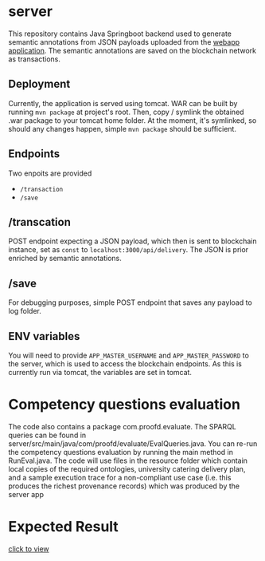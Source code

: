 # server
This repository contains Java Springboot backend used to generate semantic annotations from JSON payloads uploaded from the [webapp application](https://github.com/proofd-it/webapp). The semantic annotations are saved on the blockchain network as transactions. 

## Deployment

Currently, the application is served using tomcat. WAR can be built by running `mvn package` at project's root. Then, copy / symlink the obtained .war package to your tomcat home folder. At the moment, it's symlinked, so should any changes happen, simple `mvn package` should be sufficient.

## Endpoints

Two enpoits are provided
- `/transaction`
- `/save`

## /transcation
POST endpoint expecting a JSON payload, which then is sent to blockchain instance, set as `const` to `localhost:3000/api/delivery`.
The JSON is prior enriched by semantic annotations.

## /save
For debugging purposes, simple POST endpoint that saves any payload to log folder. 

## ENV variables
You will need to provide `APP_MASTER_USERNAME` and `APP_MASTER_PASSWORD` to the server, which is used to access the blockchain endpoints. As this is currently run via tomcat, the variables are set in tomcat.

# Competency questions evaluation

The code also contains a package com.proofd.evaluate. The SPARQL queries can be found in server/src/main/java/com/proofd/evaluate/EvalQueries.java.  You can re-run the competency questions evaluation by running the main method in RunEval.java. The code will use files in the resource folder which contain local copies of the required ontologies, university catering delivery plan, and a sample execution trace for a non-compliant use case (i.e. this produces the richest provenance records) which was produced by the server app 

# Expected Result 

[click to view](https://github.com/proofd-it/server/blob/master/src/main/resources/results.txt)
